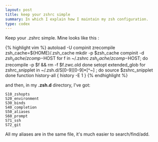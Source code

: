```yaml
---
layout: post
title: keep your zshrc simple
summary: In which I explain how I maintain my zsh configuration.
type: codex
---
```


Keep your .zshrc simple. Mine looks like this :

{% highlight vim %}
autoload -U compinit zrecompile
zsh_cache=${HOME}/.zsh_cache
mkdir -p $zsh_cache
compinit -d $zsh_cache/zcomp-$HOST
for f in ~/.zshrc $zsh_cache/zcomp-$HOST; do
    zrecompile -p $f && rm -f $f.zwc.old
done
setopt extended_glob
for zshrc_snipplet in ~/.zsh.d/S[0-9][0-9]*[^~] ; do
    source $zshrc_snipplet
done
function history-all { history -E 1 }
{% endhighlight %}

and then, in my **.zsh.d** directory, I've got:

    S10_zshopts
    S20_environment
    S30_binds
    S40_completion
    S50_aliases
    S60_prompt
    S71_ssh
    S72_git

All my aliases are in the same file, it's much easier to search/find/add.
